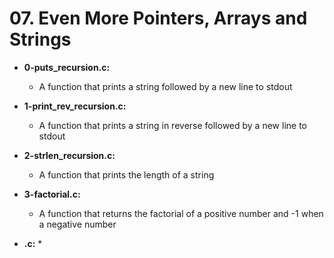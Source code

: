 # 07. Even More Pointers, Arrays and Strings

* **0-puts_recursion.c:**
    * A function that prints a string followed by a new line to stdout

* **1-print_rev_recursion.c:**
    * A function that prints a string in reverse followed by a new line to stdout

* **2-strlen_recursion.c:**
    * A function that prints the length of a string

* **3-factorial.c:**
    * A function that returns the factorial of a positive number and -1 when a negative number

* **.c:**
    * 
